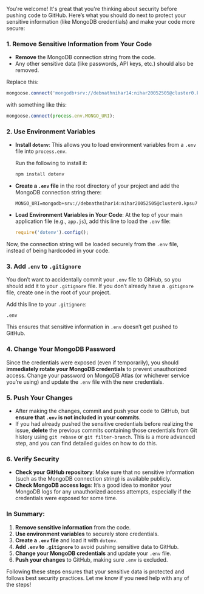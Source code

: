 You're welcome! It's great that you're thinking about security before pushing code to GitHub. Here’s what you should do next to protect your sensitive information (like MongoDB credentials) and make your code more secure:

### 1. **Remove Sensitive Information from Your Code**
   - **Remove** the MongoDB connection string from the code.
   - Any other sensitive data (like passwords, API keys, etc.) should also be removed.

   Replace this:
   ```javascript
   mongoose.connect('mongodb+srv://debnathnihar14:nihar20052505@cluster0.kpsu7.mongodb.net/todo_app_database')
   ```
   with something like this:
   ```javascript
   mongoose.connect(process.env.MONGO_URI);
   ```

### 2. **Use Environment Variables**
   - **Install `dotenv`**: This allows you to load environment variables from a `.env` file into `process.env`.

     Run the following to install it:
     ```bash
     npm install dotenv
     ```

   - **Create a `.env` file** in the root directory of your project and add the MongoDB connection string there:
     ```
     MONGO_URI=mongodb+srv://debnathnihar14:nihar20052505@cluster0.kpsu7.mongodb.net/todo_app_database
     ```

   - **Load Environment Variables in Your Code**: At the top of your main application file (e.g., `app.js`), add this line to load the `.env` file:
     ```javascript
     require('dotenv').config();
     ```

   Now, the connection string will be loaded securely from the `.env` file, instead of being hardcoded in your code.

### 3. **Add `.env` to `.gitignore`**
   You don’t want to accidentally commit your `.env` file to GitHub, so you should add it to your `.gitignore` file. If you don’t already have a `.gitignore` file, create one in the root of your project.

   Add this line to your `.gitignore`:
   ```
   .env
   ```

   This ensures that sensitive information in `.env` doesn’t get pushed to GitHub.

### 4. **Change Your MongoDB Password**
   Since the credentials were exposed (even if temporarily), you should **immediately rotate your MongoDB credentials** to prevent unauthorized access. Change your password on MongoDB Atlas (or whichever service you’re using) and update the `.env` file with the new credentials.

### 5. **Push Your Changes**
   - After making the changes, commit and push your code to GitHub, but **ensure that `.env` is not included in your commits**.
   - If you had already pushed the sensitive credentials before realizing the issue, **delete** the previous commits containing those credentials from Git history using `git rebase` or `git filter-branch`. This is a more advanced step, and you can find detailed guides on how to do this.

### 6. **Verify Security**
   - **Check your GitHub repository**: Make sure that no sensitive information (such as the MongoDB connection string) is available publicly.
   - **Check MongoDB access logs**: It’s a good idea to monitor your MongoDB logs for any unauthorized access attempts, especially if the credentials were exposed for some time.

### In Summary:
1. **Remove sensitive information** from the code.
2. **Use environment variables** to securely store credentials.
3. **Create a `.env` file** and load it with `dotenv`.
4. **Add `.env` to `.gitignore`** to avoid pushing sensitive data to GitHub.
5. **Change your MongoDB credentials** and update your `.env` file.
6. **Push your changes** to GitHub, making sure `.env` is excluded.

Following these steps ensures that your sensitive data is protected and follows best security practices. Let me know if you need help with any of the steps!